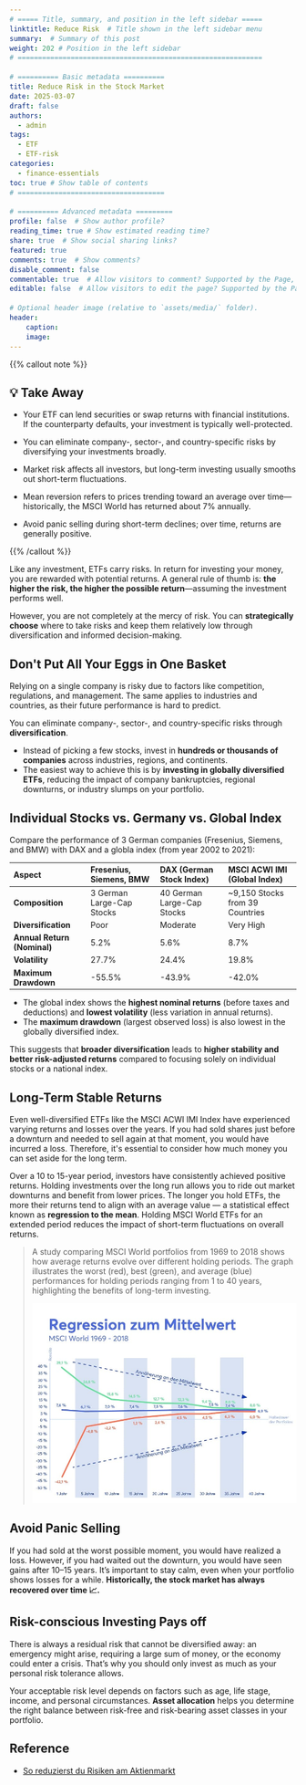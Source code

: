 ```yaml
---
# ===== Title, summary, and position in the left sidebar =====
linktitle: Reduce Risk  # Title shown in the left sidebar menu
summary:  # Summary of this post
weight: 202 # Position in the left sidebar
# ============================================================

# ========== Basic metadata ==========
title: Reduce Risk in the Stock Market
date: 2025-03-07
draft: false
authors:
  - admin
tags:
  - ETF
  - ETF-risk
categories:
  - finance-essentials
toc: true # Show table of contents
# ====================================

# ========== Advanced metadata =========
profile: false  # Show author profile?
reading_time: true # Show estimated reading time?
share: true  # Show social sharing links?
featured: true
comments: true  # Show comments?
disable_comment: false
commentable: true  # Allow visitors to comment? Supported by the Page, Post, and Book content types.
editable: false  # Allow visitors to edit the page? Supported by the Page, Post, and Book content types.

# Optional header image (relative to `assets/media/` folder).
header:
    caption: 
    image:  
---
```


{{% callout  note %}}

## 💡 Take Away

- Your ETF can lend securities or swap returns with financial institutions. If the counterparty defaults, your investment is typically well-protected.

- You can eliminate company-, sector-, and country-specific risks by diversifying your investments broadly.

- Market risk affects all investors, but long-term investing usually smooths out short-term fluctuations.

- Mean reversion refers to prices trending toward an average over time—historically, the MSCI World has returned about 7% annually.

- Avoid panic selling during short-term declines; over time, returns are generally positive.

{{% /callout %}}

Like any investment, ETFs carry risks. In return for investing your money, you are rewarded with potential returns. A general rule of thumb is: **the higher the risk, the higher the possible return**—assuming the investment performs well. 

However, you are not completely at the mercy of risk. You can **strategically choose** where to take risks and keep them relatively low through diversification and informed decision-making.

## Don't Put All Your Eggs in One Basket

Relying on a single company is risky due to factors like competition, regulations, and management. The same applies to industries and countries, as their future performance is hard to predict.

You can eliminate company-, sector-, and country-specific risks through **diversification**.

- Instead of picking a few stocks, invest in **hundreds or thousands of companies** across industries, regions, and continents. 
- The easiest way to achieve this is by **investing in globally diversified ETFs**, reducing the impact of company bankruptcies, regional downturns, or industry slumps on your portfolio.

## Individual Stocks vs. Germany vs. Global Index

Compare the performance of 3 German companies (Fresenius, Siemens, and BMW) with DAX and a globla index (from year 2002 to 2021):

| **Aspect**                  | **Fresenius, Siemens, BMW** | **DAX (German Stock Index)** | **MSCI ACWI IMI (Global Index)** |
| :-------------------------- | :-------------------------- | :--------------------------- | :------------------------------- |
| **Composition**             | 3 German Large-Cap Stocks   | 40 German Large-Cap Stocks   | ~9,150 Stocks from 39 Countries  |
| **Diversification**         | Poor                        | Moderate                     | Very High                        |
| **Annual Return (Nominal)** | 5.2%                        | 5.6%                         | 8.7%                             |
| **Volatility**              | 27.7%                       | 24.4%                        | 19.8%                            |
| **Maximum Drawdown**        | -55.5%                      | -43.9%                       | -42.0%                           |

- The global index shows the **highest nominal returns** (before taxes and deductions) and **lowest volatility** (less variation in annual returns).
- The **maximum drawdown** (largest observed loss) is also lowest in the globally diversified index. 

This suggests that **broader diversification** leads to **higher stability and better risk-adjusted returns** compared to focusing solely on individual stocks or a national index.

## Long-Term Stable Returns

Even well-diversified ETFs like the MSCI ACWI IMI Index have experienced varying returns and losses over the years. If you had sold shares just before a downturn and needed to sell again at that moment, you would have incurred a loss. Therefore, it's essential to consider how much money you can set aside for the long term. 

Over a 10 to 15-year period, investors have consistently achieved positive returns. Holding investments over the long run allows you to ride out market downturns and benefit from lower prices. The longer you hold ETFs, the more their returns tend to align with an average value — a statistical effect known as **regression to the mean**. Holding MSCI World ETFs for an extended period reduces the impact of short-term fluctuations on overall returns.

> A study comparing MSCI World portfolios from 1969 to 2018 shows how average returns evolve over different holding periods. The graph illustrates the worst (red), best (green), and average (blue) performances for holding periods ranging from 1 to 40 years, highlighting the benefits of long-term investing.
>
> ![Regression zum Mittelwert](https://raw.githubusercontent.com/EckoTan0804/upic-repo/master/uPic/regression-zum-mittelwert-20250309233457372.jpg)



## Avoid Panic Selling

If you had sold at the worst possible moment, you would have realized a loss. However, if you had waited out the downturn, you would have seen gains after 10–15 years. It’s important to stay calm, even when your portfolio shows losses for a while. **Historically, the stock market has always recovered over time 📈.**

## Risk-conscious Investing Pays off

There is always a residual risk that cannot be diversified away: an emergency might arise, requiring a large sum of money, or the economy could enter a crisis. That’s why you should only invest as much as your personal risk tolerance allows.

Your acceptable risk level depends on factors such as age, life stage, income, and personal circumstances. **Asset allocation** helps you determine the right balance between risk-free and risk-bearing asset classes in your portfolio.

## Reference

- [So reduzierst du Risiken am Aktienmarkt](https://www.finanzfluss.de/etf-handbuch/risiken-reduzieren/)